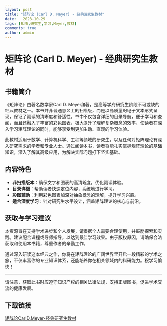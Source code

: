 ```yaml
---
layout: post
title: "矩阵论 (Carl D. Meyer) - 经典研究生教材"
date:   2023-10-29
tags: [矩阵,研究生,学习,Meyer,教材]
comments: true
author: admin
---
```

# 矩阵论 (Carl D. Meyer) - 经典研究生教材

## 书籍简介

《矩阵论》由著名数学家Carl D. Meyer编著，是高等学府研究生阶段不可或缺的经典教材之一。本书并非普通意义上的扫描版，而是以高质量的电子文本形式呈现，保证了阅读的清晰度和舒适性。书中不仅包含详细的目录导航，便于学习和查阅，而且还融入了丰富的彩色图表，极大提升了理解复杂概念的效率，使读者在深入学习矩阵理论的同时，能够享受到更加生动、直观的学习体验。

此教材适用于数学、计算机科学、工程等领域的研究生，以及任何对矩阵理论有深入研究需求的学者和专业人士。通过阅读本书，读者将能扎实掌握矩阵理论的基础知识，深入了解其高级应用，为解决实际问题打下坚实基础。

## 内容特色

- **非扫描版本**：确保文字和图表的高清晰度，优化阅读体验。
- **目录详细**：帮助读者快速定位内容，系统地进行学习。
- **彩图辅助**：利用彩色图表加深对抽象概念的理解，提升学习兴趣。
- **适合深度学习**：针对研究生水平设计，涵盖矩阵理论的核心与前沿。

## 获取与学习建议

本资源旨在支持学术进步和个人发展，请根据个人需要合理使用，并鼓励探索和实践。建议配合课程或导师指导，以达到最佳学习效果。由于版权原因，请确保合法获取和使用本书籍，尊重作者的辛勤工作。

通过深入研读这本经典之作，你将在矩阵理论的广阔世界里开启一段精彩的学术之旅，不仅丰富你的专业知识体系，还能培养你在相关领域内的科研能力。祝学习愉快！

---

请注意，获取此书时应遵守知识产权的相关法律法规，支持正版图书，促进学术交流的健康发展。

## 下载链接

[矩阵论CarlD.Meyer-经典研究生教材](https://pan.quark.cn/s/72242c7d09de)